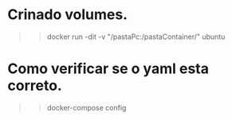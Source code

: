 # Crinado volumes.

  >> docker run -dit -v "/pastaPc:/pastaContainer/" ubuntu


# Como verificar se o yaml esta correto.
  >> docker-compose config


